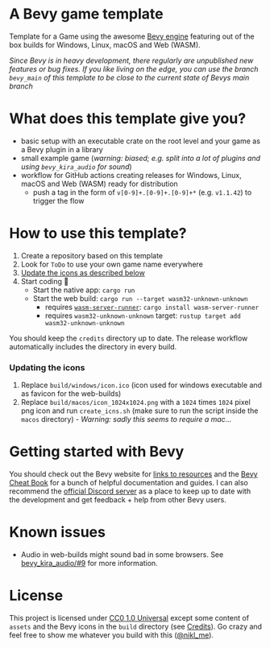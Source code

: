 # A Bevy game template

Template for a Game using the awesome [Bevy engine][bevy] featuring out of the box builds for Windows, Linux, macOS and Web (WASM).

_Since Bevy is in heavy development, there regularly are unpublished new features or bug fixes. If you like living on the edge, you can use the branch `bevy_main` of this template to be close to the current state of Bevys main branch_
 
# What does this template give you?
* basic setup with an executable crate on the root level and your game as a Bevy plugin in a library
* small example game (*warning: biased; e.g. split into a lot of plugins and using `bevy_kira_audio` for sound*)
* workflow for GitHub actions creating releases for Windows, Linux, macOS and Web (WASM) ready for distribution
    * push a tag in the form of `v[0-9]+.[0-9]+.[0-9]+*` (e.g. `v1.1.42`) to trigger the flow

# How to use this template?
 1. Create a repository based on this template
 2. Look for `ToDo` to use your own game name everywhere
 3. [Update the icons as described below](#updating-the-icons)
 4. Start coding :tada:
    * Start the native app: `cargo run`
    * Start the web build: `cargo run --target wasm32-unknown-unknown`
       * requires [`wasm-server-runner`](https://github.com/jakobhellermann/wasm-server-runner): `cargo install wasm-server-runner`
       * requires `wasm32-unknown-unknown` target: `rustup target add wasm32-unknown-unknown`

You should keep the `credits` directory up to date. The release workflow automatically includes the directory in every build.
 
### Updating the icons
 1. Replace `build/windows/icon.ico` (icon used for windows executable and as favicon for the web-builds)
 2. Replace `build/macos/icon_1024x1024.png` with a `1024` times `1024` pixel png icon and run `create_icns.sh` (make sure to run the script inside the `macos` directory) - _Warning: sadly this seems to require a mac..._

# Getting started with Bevy

You should check out the Bevy website for [links to resources][bevy-learn] and the [Bevy Cheat Book] for a bunch of helpful documentation and guides. I can also recommend the [official Discord server][bevy-discord] as a place to keep up to date with the development and get feedback + help from other Bevy users. 

# Known issues

*  Audio in web-builds might sound bad in some browsers. See [bevy_kira_audio/#9][firefox-sound-issue] for more information.

# License

This project is licensed under [CC0 1.0 Universal](LICENSE) except some content of `assets` and the Bevy icons in the `build` directory (see [Credits](credits/CREDITS.md)). Go crazy and feel free to show me whatever you build with this ([@nikl_me][nikl-twitter]).

[bevy]: https://bevyengine.org/
[bevy-learn]: https://bevyengine.org/learn/
[bevy-discord]: https://discord.gg/bevy
[nikl-twitter]: https://twitter.com/nikl_me
[firefox-sound-issue]: https://github.com/NiklasEi/bevy_kira_audio/issues/9
[Bevy Cheat Book]: https://bevy-cheatbook.github.io/introduction.html
